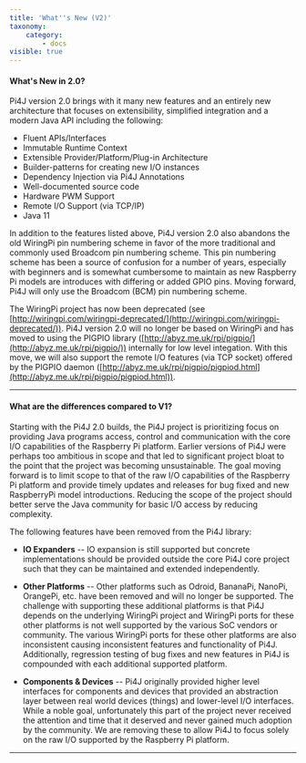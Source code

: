 ```yaml
---
title: 'What''s New (V2)'
taxonomy:
    category:
        - docs
visible: true
---
```


#### What's New in 2.0?

Pi4J version 2.0 brings with it many new features and an entirely new architecture that focuses on extensibility, simplified integration and a modern Java API including the following:

* Fluent APIs/Interfaces
* Immutable Runtime Context
* Extensible Provider/Platform/Plug-in Architecture
* Builder-patterns for creating new I/O instances
* Dependency Injection via Pi4J Annotations
* Well-documented source code
* Hardware PWM Support
* Remote I/O Support (via TCP/IP)
* Java 11

In addition to the features listed above, Pi4J version 2.0 also abandons the old WiringPi pin numbering scheme in favor of the more traditional and commonly used Broadcom pin numbering scheme.  This pin numbering scheme has been a source of confusion for a number of years, especially with beginners and is somewhat cumbersome to maintain as new Raspberry Pi models are introduces with differing or added GPIO pins.  Moving forward, Pi4J will only use the Broadcom (BCM) pin numbering scheme.  

The WiringPi project has now been deprecated (see [http://wiringpi.com/wiringpi-deprecated/](http://wiringpi.com/wiringpi-deprecated/)).   Pi4J version 2.0 will no longer be based on WiringPi and has moved to using the PIGPIO library ([http://abyz.me.uk/rpi/pigpio/](http://abyz.me.uk/rpi/pigpio/)) internally for low level integation.   With this move, we will also support the remote I/O features (via TCP socket) offered by the PIGPIO daemon ([http://abyz.me.uk/rpi/pigpio/pigpiod.html](http://abyz.me.uk/rpi/pigpio/pigpiod.html)).  

---

#### What are the differences compared to V1?

Starting with the Pi4J 2.0 builds, the Pi4J project is prioritizing focus on providing Java programs access, control and communication with the core I/O capabilities of the Raspberry Pi platform. Earlier versions of Pi4J were perhaps too ambitious in scope and that led to significant project bloat to the point that the project was becoming unsustainable. The goal moving forward is to limit scope to that of the raw I/O capabilities of the Raspberry Pi platform and provide timely updates and releases for bug fixed and new RaspberryPi model introductions. Reducing the scope of the project should better serve the Java community for basic I/O access by reducing complexity.

The following features have been removed from the Pi4J library:

* **IO Expanders** -- IO expansion is still supported but concrete implementations should be provided outside the core Pi4J core project such that they can be maintained and extended independently.

* **Other Platforms** -- Other platforms such as Odroid, BananaPi, NanoPi, OrangePi, etc. have been removed and will no longer be supported. The challenge with supporting these additional platforms is that Pi4J depends on the underlying WiringPi project and WiringPi ports for these other platforms is not well supported by the various SoC vendors or community. The various WiringPi ports for these other platforms are also inconsistent causing inconsistent features and functionality of Pi4J. Additionally, regression testing of bug fixes and new features in Pi4J is compounded with each additional supported platform.

* **Components & Devices** -- Pi4J originally provided higher level interfaces for components and devices that provided an abstraction layer between real world devices (things) and lower-level I/O interfaces. While a noble goal, unfortunately this part of the project never received the attention and time that it deserved and never gained much adoption by the community. We are removing these to allow Pi4J to focus solely on the raw I/O supported by the Raspberry Pi platform.

---